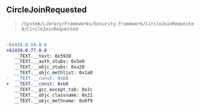 ## CircleJoinRequested

> `/System/Library/Frameworks/Security.framework/CircleJoinRequested/CircleJoinRequested`

```diff

-61439.0.59.0.6
+61439.0.77.0.0
   __TEXT.__text: 0x5928
   __TEXT.__auth_stubs: 0x5e0
   __TEXT.__objc_stubs: 0xa20
   __TEXT.__objc_methlist: 0x1a0
-  __TEXT.__const: 0xb8
+  __TEXT.__const: 0xb0
   __TEXT.__gcc_except_tab: 0x2c
   __TEXT.__objc_classname: 0x21
   __TEXT.__objc_methname: 0x8f9

```
